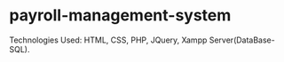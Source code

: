 # payroll-management-system

Technologies Used:
HTML,
CSS,
PHP,
JQuery,
Xampp Server(DataBase-SQL).
